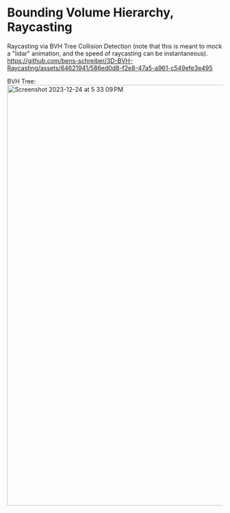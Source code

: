 # Bounding Volume Hierarchy, Raycasting

Raycasting via BVH Tree Collision Detection (note that this is meant to mock a "lidar" animation, and the speed of raycasting can be instantaneous).
https://github.com/bens-schreiber/3D-BVH-Raycasting/assets/64621941/586ed0d8-f2e8-47a5-a961-c549efe3e495




BVH Tree:
<img width="983" alt="Screenshot 2023-12-24 at 5 33 09 PM" src="https://github.com/bens-schreiber/3D-BVH-Raytracing/assets/64621941/add53fb6-348b-4f8b-a85d-9ef379eb3a8e">

